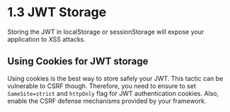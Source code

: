 # 1.3 JWT Storage

Storing the JWT in localStorage or sessionStorage will expose your application to XSS attacks.

## Using Cookies for JWT storage

Using cookies is the best way to store safely your JWT. 
This tactic can be vulnerable to CSRF though.
Therefore, you need to ensure to set `SameSite=strict` and `httpOnly` flag for JWT authentication cookies.
Also, enable the CSRF defense mechanisms provided by your framework.
